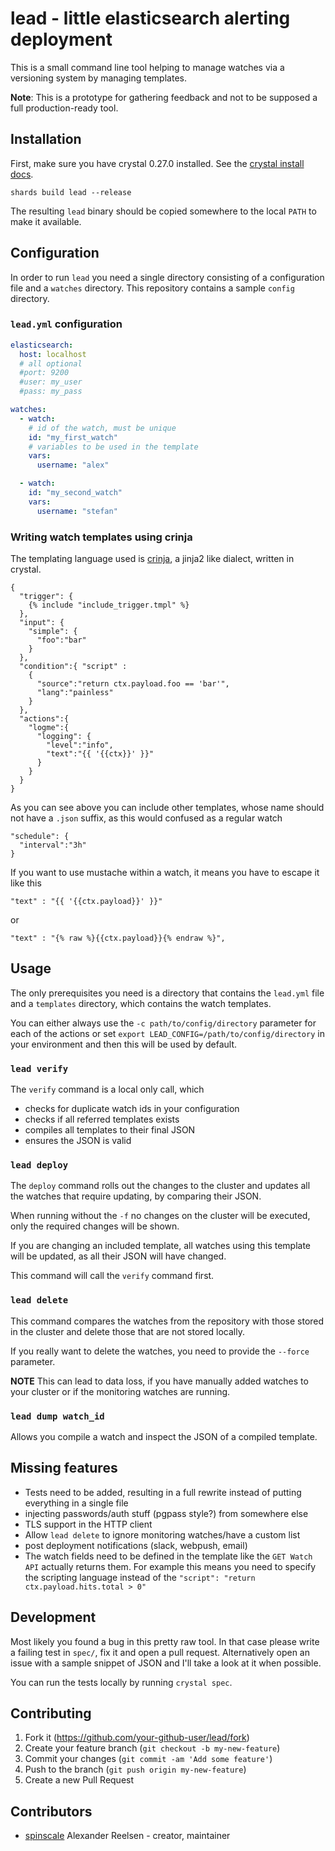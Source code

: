 # lead - little elasticsearch alerting deployment

This is a small command line tool helping to manage watches via a versioning system
by managing templates.

**Note**: This is a prototype for gathering feedback and not to be supposed a
full production-ready tool.


## Installation

First, make sure you have crystal 0.27.0 installed. See the [crystal install docs](https://crystal-lang.org/docs/installation/).

```
shards build lead --release
```

The resulting `lead` binary should be copied somewhere to the local `PATH` to
make it available.

## Configuration

In order to run `lead` you need a single directory consisting of a configuration
file and a `watches` directory. This repository contains a sample `config` directory.

### `lead.yml` configuration

```yaml
elasticsearch:
  host: localhost
  # all optional
  #port: 9200
  #user: my_user
  #pass: my_pass

watches:
  - watch:
    # id of the watch, must be unique
    id: "my_first_watch"
    # variables to be used in the template
    vars:
      username: "alex"

  - watch:
    id: "my_second_watch"
    vars:
      username: "stefan"
```

### Writing watch templates using crinja

The templating language used is [crinja](https://github.com/straight-shoota/crinja), a jinja2 like dialect, written in crystal.

```
{
  "trigger": {
    {% include "include_trigger.tmpl" %}
  },
  "input": {
    "simple": {
      "foo":"bar"
    }
  },
  "condition":{ "script" :
    {
      "source":"return ctx.payload.foo == 'bar'",
      "lang":"painless"
    }
  },
  "actions":{
    "logme":{
      "logging": {
        "level":"info",
        "text":"{{ '{{ctx}}' }}"
      }
    }
  }
}
```

As you can see above you can include other templates, whose name should not have a `.json` suffix, as this would confused as a regular watch

```
"schedule": {
  "interval":"3h"
}
```

If you want to use mustache within a watch, it means you have to escape it like this

```
"text" : "{{ '{{ctx.payload}}' }}"
```

or

```
"text" : "{% raw %}{{ctx.payload}}{% endraw %}",
```


## Usage

The only prerequisites you need is a directory that contains the `lead.yml` file
and a `templates` directory, which contains the watch templates.

You can either always use the `-c path/to/config/directory` parameter for each of
the actions or set `export LEAD_CONFIG=/path/to/config/directory` in your environment
and then this will be used by default.


### `lead verify`

The `verify` command is a local only call, which

* checks for duplicate watch ids in your configuration
* checks if all referred templates exists
* compiles all templates to their final JSON
* ensures the JSON is valid


### `lead deploy`

The `deploy` command rolls out the changes to the cluster and updates all
the watches that require updating, by comparing their JSON.

When running without the `-f` no changes on the cluster will be executed, only the
required changes will be shown.

If you are changing an included template, all watches using this template will
be updated, as all their JSON will have changed.

This command will call the `verify` command first.


### `lead delete`

This command compares the watches from the repository with those stored in the
cluster and delete those that are not stored locally.

If you really want to delete the watches, you need to provide the `--force`
parameter.

**NOTE** This can lead to data loss, if you have manually added watches to your
cluster or if the monitoring watches are running.



### `lead dump watch_id`

Allows you compile a watch and inspect the JSON of a compiled template.



## Missing features

* Tests need to be added, resulting in a full rewrite instead of putting everything in a single file
* injecting passwords/auth stuff (pgpass style?) from somewhere else
* TLS support in the HTTP client
* Allow `lead delete` to ignore monitoring watches/have a custom list
* post deployment notifications (slack, webpush, email)
* The watch fields need to be defined in the template like the `GET Watch API` actually returns them. For example this means you need to specify the scripting language instead of the `"script": "return ctx.payload.hits.total > 0"`


## Development

Most likely you found a bug in this pretty raw tool.
In that case please write a failing test in `spec/`, fix it and open a pull request.
Alternatively open an issue with a sample snippet of JSON and I'll take a look
at it when possible.

You can run the tests locally by running `crystal spec`.


## Contributing

1. Fork it (<https://github.com/your-github-user/lead/fork>)
2. Create your feature branch (`git checkout -b my-new-feature`)
3. Commit your changes (`git commit -am 'Add some feature'`)
4. Push to the branch (`git push origin my-new-feature`)
5. Create a new Pull Request

## Contributors

- [spinscale](https://github.com/spinscale) Alexander Reelsen - creator, maintainer
